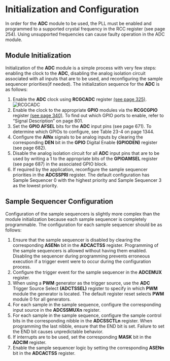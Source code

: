 # Initialization and Configuration

In order for the **ADC** module to be used, the PLL must be enabled and programmed to a supported crystal frequency in the RCC register (see page 254). Using unsupported frequencies can cause faulty operation in the ADC module.

## Module Initialization

Initialization of the **ADC** module is a simple process with very few steps: enabling the clock to the **ADC**, disabling the analog isolation circuit associated with all inputs that are to be used, and reconfiguring the sample sequencer priorities(if needed).
The initialization sequence for the **ADC** is as follows:

1. Enable the **ADC** clock using **RCGCADC** register [(see page 325)](http://www.ti.com/lit/ds/symlink/tm4c123gh6pm.pdf).
![RCGCADC](https://drive.google.com/a/up.edu.br/file/d/0Bwuo-fsYgwpOamM5aWJIeHhBVVE/view?usp=sharing)
2. Enable the clock to the appropriate **GPIO** modules via the **RCGCGPIO** register [(see page 340)](http://www.ti.com/lit/ds/symlink/tm4c123gh6pm.pdf). To find out which GPIO ports to enable, refer to “Signal Description” on page 801.
3. Set the **GPIO AFSEL** bits for the **ADC** input pins (see page 671). To determine which GPIOs to configure, see Table 23-4 on page 1344.
4. Configure the **AINx** signals to be analog inputs by clearing the corresponding **DEN** bit in the **GPIO** Digital Enable **(GPIODEN)** register (see page 682).
5. Disable the analog isolation circuit for all **ADC** input pins that are to be used by
writing a 1 to the appropriate bits of the **GPIOAMSEL** register (see page 687) in the
associated GPIO block.
6. If required by the application, reconfigure the sample sequencer priorities in the
**ADCSSPRI** register. The default configuration has Sample Sequencer 0 with the
highest priority and Sample Sequencer 3 as the lowest priority.

## Sample Sequencer Configuration

Configuration of the sample sequencers is slightly more complex than the module
initialization because each sample sequencer is completely programmable.
The configuration for each sample sequencer should be as follows:

1. Ensure that the sample sequencer is disabled by clearing the corresponding **ASENn** bit in the **ADCACTSS** register. Programming of the sample sequencers is allowed without having them enabled. Disabling the sequencer during programming
prevents erroneous execution if a trigger event were to occur during the configuration process.
2. Configure the trigger event for the sample sequencer in the **ADCEMUX** register.
3. When using a **PWM** generator as the trigger source, use the **ADC** Trigger Source Select **(ADCTSSEL)** register to specify in which **PWM** module the generator is located. The default register reset selects **PWM** module 0 for all generators.
4. For each sample in the sample sequence, configure the corresponding input source
in the **ADCSSMUXn** register.
5. For each sample in the sample sequence, configure the sample control bits in the
corresponding nibble in the **ADCSSCTLn** register. When programming the last
nibble, ensure that the END bit is set. Failure to set the END bit causes
unpredictable behavior.
6. If interrupts are to be used, set the corresponding **MASK** bit in the **ADCIM** register.
7. Enable the sample sequencer logic by setting the corresponding **ASENn** bit in the **ADCACTSS** register.
